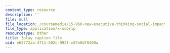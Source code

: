 ```yaml
---
content_type: resource
description: ''
file: null
file_location: /coursemedia/15-960-new-executive-thinking-social-impact-technology-projects-fall-2017-spring-2018/e63772aa4711502c992fc07e0df8409a_HaySEpWEsdU.vtt
file_type: application/x-subrip
resourcetype: Other
title: 3play caption file
uid: e63772aa-4711-502c-992f-c07e0df8409a
---
```

